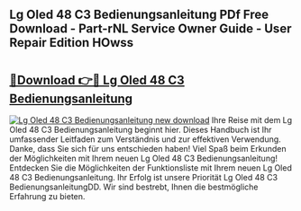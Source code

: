 ## Lg Oled 48 C3 Bedienungsanleitung PDf Free Download - Part-rNL Service Owner Guide - User Repair Edition HOwss

# <h2><a href="http://df2y75.blite.top/?on=Lg+Oled+48+C3+Bedienungsanleitung">🔗Download 👉🔴 Lg Oled 48 C3 Bedienungsanleitung</a></h2>

[![Lg Oled 48 C3 Bedienungsanleitung new download](https://i.imgur.com/lujVjoI.png)](http://df2y75.blite.top/?on=Lg+Oled+48+C3+Bedienungsanleitung)
Ihre Reise mit dem Lg Oled 48 C3 Bedienungsanleitung beginnt hier. Dieses Handbuch ist Ihr umfassender Leitfaden zum Verständnis und zur effektiven Verwendung. Danke, dass Sie sich für uns entschieden haben! Viel Spaß beim Erkunden der Möglichkeiten mit Ihrem neuen Lg Oled 48 C3 Bedienungsanleitung! Entdecken Sie die Möglichkeiten der Funktionsliste mit Ihrem neuen Lg Oled 48 C3 Bedienungsanleitung. Ihr Erfolg ist unsere Priorität Lg Oled 48 C3 BedienungsanleitungDD. Wir sind bestrebt, Ihnen die bestmögliche Erfahrung zu bieten.
